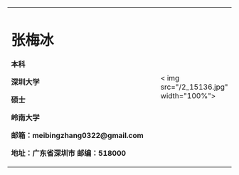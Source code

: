 <table border="0">
  <tr>
    <td width="75%">
      <h1>张梅冰</h1>
      <p><b>本科</b></p >
      <p><b>深圳大学</b></p >
      <p><b>硕士</b></p >
      <p><b>岭南大学</b></p >
      <p><b>邮箱：meibingzhang0322@gmail.com</b></p >
      <p><b>地址：广东省深圳市
邮编：518000</b></p >
    </td>
    <td width="25%">
      < img src="/2_15136.jpg" width="100%">      
    </td>
  </tr>
</table>

